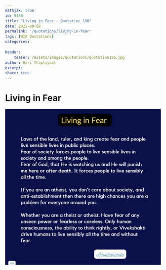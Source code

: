 ```yaml
---
mathjax: true
id: 9186
title: "Living in Fear - Quotation 186"
date: 2022-08-08
permalink: '/quotations/living-in-fear'
tags: [WIA Quotations] 
categories: 

header:
    teaser: /assets/images/quotations/quotation186.jpg
author: Hari Thapliyaal 
excerpt:
share: true 
---
```


# Living in Fear

![Living in Fear](/assets/images/quotations/quotation186.jpg)
